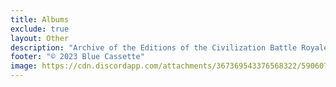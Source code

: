 ```yaml
---
title: Albums
exclude: true
layout: Other
description: "Archive of the Editions of the Civilization Battle Royale"
footer: "© 2023 Blue Cassette"
image: https://cdn.discordapp.com/attachments/367369543376568322/590607288377802782/CBR_Logo.png
---
```


<Editions />
